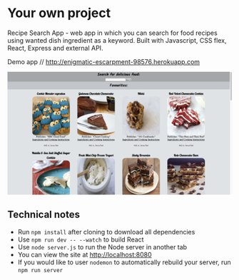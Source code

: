 # Your own project

Recipe Search App - web app in which you can search for food recipes using wanted dish ingredient as a keyword. Built with Javascript, CSS flex, React, Express and external API.

Demo app // http://enigmatic-escarpment-98576.herokuapp.com

<img  width ="600px" src="./screenshots/screenshot1.png" alt="Page screenshot"/>

## Technical notes

- Run `npm install` after cloning to download all dependencies
- Use `npm run dev -- --watch` to build React
- Use `node server.js` to run the Node server in another tab
- You can view the site at [http://localhost:8080](http://localhost:8080)
- If you would like to user `nodemon` to automatically rebuild your server, run `npm run server`
